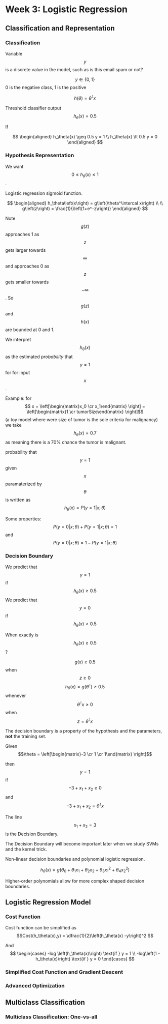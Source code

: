 # Week 3: Logistic Regression

## Classification and Representation

### Classification

Variable $$y$$ is a discrete value in the model, such as is this email spam or not?

$$ y \in \left\{ 0,1 \right\} $$ 0 is the negative class, 1 is the positive

$$ h\left(\theta\right) = \theta^\intercal x $$

Threshold classifier output $$h_\theta(x) = 0.5 $$

If

$$
\begin{aligned}
h_\theta(x) \geq 0.5 y = 1 \\
h_\theta(x) \lt 0.5 y = 0
\end{aligned}
$$

### Hypothesis Representation

We want $$ 0 \leq h_\theta\left(x\right) \leq 1 $$.

Logistic regression sigmoid function.

$$
\begin{aligned}
h_\theta\left(x\right) = g\left(\theta^\intercal x\right) \\
 \\
g\left(z\right) = \frac{1}{\left(1+e^-z\right)}
\end{aligned}
$$

Note $$g\left(z\right)$$ approaches 1 as $$z$$ gets larger towards $$\infty$$ and approaches 0 as $$z$$ gets smaller towards $$-\infty$$.  So $$g(z)$$ and  $$h(x)$$ are bounded at 0 and 1.

We interpret $$h_\theta\left(x\right)$$ as the estimated *probability* that $$y=1$$ for for input $$x$$.

Example: for $$ x = \left[\begin{matrix}x_0 \cr x_1\end{matrix} \right] = \left[\begin{matrix}1 \cr  tumorSize\end{matrix} \right]$$ (a toy model where were size of tumor is the sole criteria for malignancy) we take $$h_\theta\left(x\right) = 0.7$$ as meaning there is a 70% chance the tumor is malignant.

probability that $$y=1$$ given $$x$$ paramaterized by $$\theta$$ is written as $$h_\theta\left(x\right) = P\left(y=1|x; \theta\right)$$

Some properties:
$$P\left(y=0|x; \theta\right) + P\left(y=1|x; \theta\right) = 1$$
and
$$P\left(y=0|x; \theta\right) = 1 - P\left(y=1|x; \theta\right)$$
### Decision Boundary
We predict that $$y = 1$$ if $$h_\theta\left(x\right) \ge 0.5$$
We predict that $$y = 0$$ if $$h_\theta\left(x\right) \lt 0.5$$

When exactly is $$h_\theta\left(x\right) \ge 0.5$$?


$$g(x) \ge 0.5$$ when $$z \ge 0$$
$$h_\theta(x) = g(\theta^\intercal) \ge 0.5 $$ whenever $$ \theta^\intercal x \ge 0$$ when $$ z = \theta^\intercal x$$

The decision boundary is a property of the hypothesis and the parameters, **not** the training set.

Given $$\theta = \left[\begin{matrix}-3 \cr 1 \cr  1\end{matrix} \right]$$

then $$y = 1$$ if $$-3 + x_1 + x_2 \ge 0$$ and $$-3 + x_1 + x_2 = \theta^\intercal x$$

The line  $$x_1 + x_2 = 3$$ is the Decision Boundary.

The Decision Boundary will become important later when we study SVMs and the kernel trick.

Non-linear decision boundaries and polynomial logistic regression.

$$h_\theta(x) = g\left(\theta_0 + \theta_1x_1 + \theta_2x_2 + \theta_3x^2_1 + \theta_4x^2_2\right)$$

Higher-order polynomials allow for more complex shaped decision boundaries.
## Logistic Regression Model

### Cost Function
Cost function can be simplified as $$Cost(h_\theta(x),y) = \dfrac{1}{2}\left(h_\theta(x) -y\right)^2 $$

And
$$
\begin{cases}
-log \left(h_\theta(x)\right) \text{if } y = 1 \\
-log\left(1 - h_\theta(x)\right) \text{if } y = 0
\end{cases}
$$
### Simplified Cost Function and Gradient Descent
### Advanced Optimization

## Multiclass Classification
### Multiclass Classification: One-vs-all

